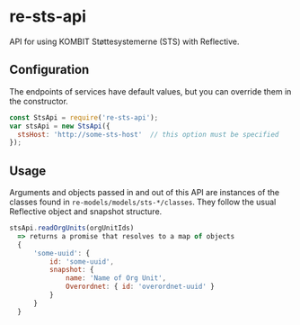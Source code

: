 # re-sts-api #

API for using KOMBIT Støttesystemerne (STS) with Reflective.

## Configuration

The endpoints of services have default values, but you can override them in the
constructor.

```js
const StsApi = require('re-sts-api');
var stsApi = new StsApi({
  stsHost: 'http://some-sts-host'  // this option must be specified
});
```

## Usage

Arguments and objects passed in and out of this API are instances of the classes
found in `re-models/models/sts-*/classes`. They follow the usual Reflective
object and snapshot structure.

```js
stsApi.readOrgUnits(orgUnitIds)
  => returns a promise that resolves to a map of objects
  {
      'some-uuid': {
          id: 'some-uuid',
          snapshot: {
              name: 'Name of Org Unit',
              Overordnet: { id: 'overordnet-uuid' }
          }
      }
  }
```
